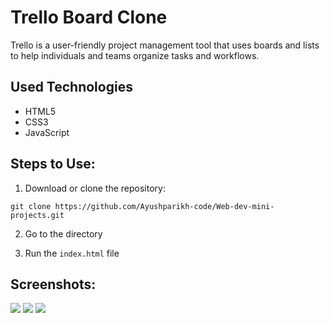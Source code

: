 # Trello Board Clone

Trello is a user-friendly project management tool that uses boards and lists to help individuals and teams organize tasks and workflows.


## Used Technologies

- HTML5
- CSS3
- JavaScript


## Steps to Use:

1. Download or clone the repository:
```
git clone https://github.com/Ayushparikh-code/Web-dev-mini-projects.git
```
2. Go to the directory

3. Run the `index.html` file

## Screenshots:
<img src="https://github.com/aadityabhoyar/Web-dev-mini-projects/blob/main/Trello%20Board%20Clone/ScreenShots/Screenshot%20(81).png">
<img src="https://github.com/aadityabhoyar/Web-dev-mini-projects/blob/main/Trello%20Board%20Clone/ScreenShots/Screenshot%20(82).png">
<img src="https://github.com/aadityabhoyar/Web-dev-mini-projects/blob/main/Trello%20Board%20Clone/ScreenShots/Screenshot%20(83).png">